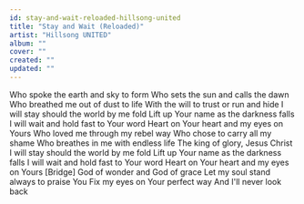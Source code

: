 ```yaml
---
id: stay-and-wait-reloaded-hillsong-united
title: "Stay and Wait (Reloaded)"
artist: "Hillsong UNITED"
album: ""
cover: ""
created: ""
updated: ""
---
```


Who spoke the earth and sky to form
Who sets the sun and calls the dawn
Who breathed me out of dust to life
With the will to trust or run and hide
I will stay should the world by me fold
Lift up Your name as the darkness falls
I will wait and hold fast to Your word
Heart on Your heart and my eyes on Yours
Who loved me through my rebel way
Who chose to carry all my shame
Who breathes in me with endless life
The king of glory, Jesus Christ
I will stay should the world by me fold
Lift up Your name as the darkness falls
I will wait and hold fast to Your word
Heart on Your heart and my eyes on Yours
[Bridge]
God of wonder and God of grace
Let my soul stand always to praise You
Fix my eyes on Your perfect way
And I'll never look back